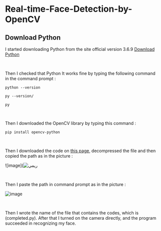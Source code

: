# Real-time-Face-Detection-by-OpenCV

## Download Python

I started downloading Python from the site official version 3.6.9 [Download Python](https://www.python.org/downloads/)

<br /> 

Then I checked that Python It works fine by typing the following command in the command prompt :

```python --version```

`py --version/`

`py`

<br /> 


Then I downloaded the OpenCV library by typing this command :

`pip install opencv-python`

<br /> 

Then I downloaded the code on [this page](https://github.com/AShenaifi/OpenCV), decompressed the file and then copied the path as in the picture :


![image](![ريمي](https://user-images.githubusercontent.com/85775606/127189248-869f827a-df41-4c12-9aa8-b5ac622194ca.png)


<br /> 

Then I paste the path in command prompt as in the picture :


![image](https://user-images.githubusercontent.com/85775606/127183493-dc31bcc5-ec55-4fdc-bef6-ad5da8cfaeda.png)

<br /> 


Then I wrote the name of the file that contains the codes, which is (completed.py). After that I turned on the camera directly, and the program succeeded in recognizing my face.


